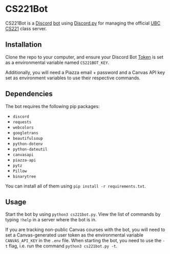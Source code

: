 # CS221Bot

CS221Bot is a [Discord](discord.com/) [bot](https://discord.com/developers/docs/intro) using [Discord.py](https://discordpy.readthedocs.io/en/latest/) for managing the official [UBC CS221](https://www.ubc.ca/) class server.

## Installation

Clone the repo to your computer, and ensure your Discord Bot [Token](https://discord.com/developers/docs/intro) is set as a environmental variable named `CS221BOT_KEY`.

Additionally, you will need a Piazza email + password and a Canvas API key set as environment variables to use their respective commands.

## Dependencies

The bot requires the following pip packages: 
- `discord` 
- `requests` 
- `webcolors` 
- `googletrans`
- `beautifulsoup` 
- `python-dotenv`
- `python-dateutil`
- `canvasapi`
- `piazza-api`
- `pytz`
- `Pillow`
- `binarytree`

You can install all of them using `pip install -r requirements.txt`.

## Usage

Start the bot by using `python3 cs221bot.py`. 
View the list of commands by typing `!help` in a server where the bot is in.

If you are tracking non-public Canvas courses with the bot, you will need to set a Canvas-generated user token as
the environmental variable `CANVAS_API_KEY` in the `.env` file. When starting the bot, you need to use the `-t` flag,
i.e. run the command `python3 cs221bot.py -t`.